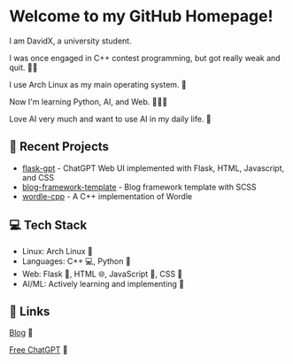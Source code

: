 # Welcome to my GitHub Homepage! 
I am DavidX, a university student.

I was once engaged in C++ contest programming, but got really weak and quit. 👨‍💻

I use Arch Linux as my main operating system. 🐧

Now I'm learning Python, AI, and Web. 🐍🤖🌐

Love AI very much and want to use AI in my daily life. 🤖

## 🚀 Recent Projects

- [flask-gpt](https://github.com/Davidasx/flask-gpt) - ChatGPT Web UI implemented with Flask, HTML, Javascript, and CSS
- [blog-framework-template](https://github.com/Davidasx/blog-framework-template) - Blog framework template with SCSS
- [wordle-cpp](https://github.com/Davidasx/wordle-cpp) - A C++ implementation of Wordle

## 💻 Tech Stack

- Linux: Arch Linux 🐧
- Languages: C++ 💻, Python 🐍
- Web: Flask  🧪, HTML 🌐, JavaScript 📜, CSS 🎨
- AI/ML: Actively learning and implementing 🤖

## 🔗 Links

[Blog](https://davidx.us.kg) 📝

[Free ChatGPT](https://free-chat.davidx.us.kg) 🤖
